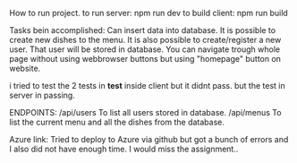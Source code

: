 How to run project.
to run server: npm run dev
to build client: npm run build

Tasks bein accomplished:
Can insert data into database. It is possible to create new dishes to the menu.
It is also possible to create/register a new user. That user will be stored in database.
You can navigate trough whole page without using webbrowser buttons but using "homepage" button on website.

i tried to test the 2 tests in __test__ inside client but it didnt pass. but the test in server in passing.






ENDPOINTS:
/api/users To list all users stored in database.
/api/menus To list the current menu and all the dishes from the database.

Azure link: Tried to deploy to Azure via github but got a bunch of errors and I also did not have enough time. I would miss the assignment..